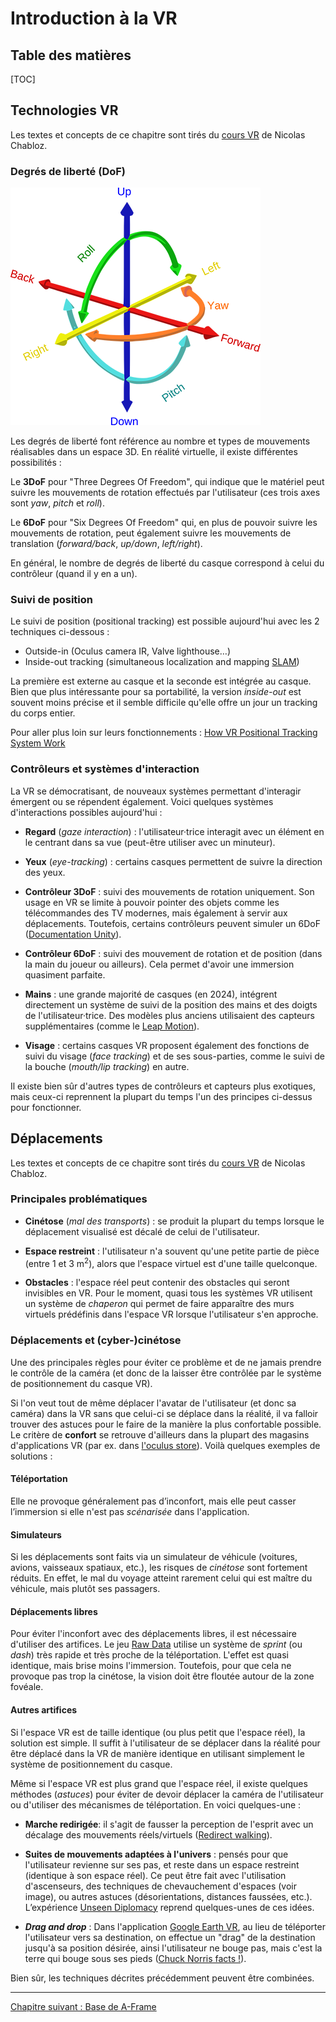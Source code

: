 # Introduction à la VR

## Table des matières

[TOC]

## Technologies VR
Les textes et concepts de ce chapitre sont tirés du [cours VR](https://github.com/Chabloz/VR-A-Frame/blob/master/EtatArt.md#hardware) de Nicolas Chabloz.

### Degrés de liberté (DoF)

![Les six degrés de liberté dans un espace à trois dimensions, @author:GregorDS, Wikipedia](../img/6DOF.png)

Les degrés de liberté font référence au nombre et types de mouvements réalisables dans un espace 3D. En réalité virtuelle, il existe différentes possibilités :

Le **3DoF** pour "Three Degrees Of Freedom", qui indique que le matériel peut suivre les mouvements de rotation effectués par l'utilisateur (ces trois axes sont _yaw_, _pitch_ et _roll_).  

Le **6DoF** pour "Six Degrees Of Freedom" qui, en plus de pouvoir suivre les mouvements de rotation, peut également suivre les mouvements de translation (_forward/back_, _up/down_, _left/right_).

En général, le nombre de degrés de liberté du casque correspond à celui du contrôleur (quand il y en a un).

### Suivi de position

Le suivi de position (positional tracking) est possible aujourd'hui avec les 2 techniques ci-dessous :

- Outside-in (Oculus camera IR, Valve lighthouse…)
- Inside-out tracking (simultaneous localization and mapping [SLAM](https://en.wikipedia.org/wiki/Simultaneous_localization_and_mapping))

La première est externe au casque et la seconde est intégrée au casque. Bien que plus intéressante pour sa portabilité, la version _inside-out_ est souvent moins précise et il semble difficile qu'elle offre un jour un tracking du corps entier.

Pour aller plus loin sur leurs fonctionnements : [How VR Positional Tracking System Work](https://uploadvr.com/how-vr-tracking-works)

### Contrôleurs et systèmes d'interaction

La VR se démocratisant, de nouveaux systèmes permettant d'interagir émergent ou se répendent également. Voici quelques systèmes d'interactions possibles aujourd'hui :

- **Regard** (_gaze interaction_) : l'utilisateur·trice interagit avec un élément en le centrant dans sa vue (peut-être utiliser avec un minuteur).

- **Yeux** (_eye-tracking_) : certains casques permettent de suivre la direction des yeux.

- **Contrôleur 3DoF** : suivi des mouvements de rotation uniquement. Son usage en VR se limite à pouvoir pointer des objets comme les télécommandes des TV modernes, mais également à servir aux déplacements. Toutefois, certains contrôleurs peuvent simuler un 6DoF ([Documentation Unity](https://developers.google.com/vr/develop/unity/controller-support)).

- **Contrôleur 6DoF** : suivi des mouvement de rotation et de position (dans la main du joueur ou ailleurs). Cela permet d'avoir une immersion quasiment parfaite.

- **Mains** : une grande majorité de casques (en 2024), intégrent directement un système de suivi de la position des mains et des doigts de l'utilisateur·trice. Des modèles plus anciens utilisaient des capteurs supplémentaires (comme le [Leap Motion](https://en.wikipedia.org/wiki/Leap_Motion)).

- **Visage** : certains casques VR proposent également des fonctions de suivi du visage (_face tracking_) et de ses sous-parties, comme le suivi de la bouche (_mouth/lip tracking_) en autre.

Il existe bien sûr d'autres types de contrôleurs et capteurs plus exotiques, mais ceux-ci reprennent la plupart du temps l'un des principes ci-dessus pour fonctionner.

## Déplacements

Les textes et concepts de ce chapitre sont tirés du [cours VR](https://github.com/Chabloz/VR-A-Frame/blob/master/EtatArt.md#d%C3%A9placements) de Nicolas Chabloz.

### Principales problématiques

- **Cinétose** (_mal des transports_) : se produit la plupart du temps lorsque le déplacement visualisé est décalé de celui de l'utilisateur.

- **Espace restreint** : l'utilisateur n'a souvent qu'une petite partie de pièce (entre 1 et 3 m<sup>2</sup>), alors que l'espace virtuel est d'une taille quelconque.

- **Obstacles** : l'espace réel peut contenir des obstacles qui seront invisibles en VR. Pour le moment, quasi tous les systèmes VR utilisent un système de _chaperon_ qui permet de faire apparaître des murs virtuels prédéfinis dans l'espace VR lorsque l'utilisateur s'en approche.

### Déplacements et (cyber-)cinétose

Une des principales règles pour éviter ce problème et de ne jamais prendre le contrôle de la caméra (et donc de la laisser être contrôlée par le système de positionnement du casque VR).

Si l'on veut tout de même déplacer l'avatar de l'utilisateur (et donc sa caméra) dans la VR sans que celui-ci se déplace dans la réalité, il va falloir trouver des astuces pour le faire de la manière la plus confortable possible. Le critère de **confort** se retrouve d'ailleurs dans la plupart des magasins d'applications VR (par ex. dans [l'oculus store](https://support.oculus.com/1639053389725739/)). Voilà quelques exemples de solutions :

#### Téléportation
Elle ne provoque généralement pas d’inconfort, mais elle peut casser l’immersion si elle n'est pas _scénarisée_ dans l'application.

#### Simulateurs

Si les déplacements sont faits via un simulateur de véhicule (voitures, avions, vaisseaux spatiaux, etc.), les risques de _cinétose_ sont fortement réduits. En effet, le mal du voyage atteint rarement celui qui est maître du véhicule, mais plutôt ses passagers.

#### Déplacements libres

Pour éviter l'inconfort avec des déplacements libres, il est nécessaire d'utiliser des artifices. Le jeu [Raw Data](https://survios.com/rawdata/) utilise un système de _sprint_ (ou _dash_) très rapide et très proche de la téléportation. L'effet est quasi identique, mais brise moins l'immersion. Toutefois, pour que cela ne provoque pas trop la cinétose, la vision doit être floutée autour de la zone fovéale.

#### Autres artifices

Si l'espace VR est de taille identique (ou plus petit que l'espace réel), la solution est simple. Il suffit à l'utilisateur de se déplacer dans la réalité pour être déplacé dans la VR de manière identique en utilisant simplement le système de positionnement du casque.

Même si l'espace VR est plus grand que l'espace réel, il existe quelques méthodes (_astuces_) pour éviter de devoir déplacer la caméra de l'utilisateur ou d'utiliser des mécanismes de téléportation. En voici quelques-une :

- **Marche redirigée**: il s'agit de fausser la perception de l'esprit avec un décalage des mouvements réels/virtuels ([Redirect walking](https://www.youtube.com/watch?v=XOxmMurUv3Q)).

- **Suites de mouvements adaptées à l'univers** : pensés pour que l'utilisateur revienne sur ses pas, et reste dans un espace restreint (identique à son espace réel). Ce peut être fait avec l'utilisation d'ascenseurs, des techniques de chevauchement d'espaces (voir image), ou autres astuces (désorientations, distances faussées, etc.). L’expérience [Unseen Diplomacy](https://store.steampowered.com/app/429830/Unseen_Diplomacy/) reprend quelques-unes de ces idées.

- **_Drag and drop_** : Dans l'application [Google Earth VR](https://arvr.google.com/earth/), au lieu de téléporter l'utilisateur vers sa destination, on effectue un "drag" de la destination jusqu'à sa position désirée, ainsi l'utilisateur ne bouge pas, mais c'est la terre qui bouge sous ses pieds ([Chuck Norris facts !](https://www.youtube.com/watch?v=s8uS2maPAZM)).

Bien sûr, les techniques décrites précédemment peuvent être combinées.

---

[Chapitre suivant : Base de A-Frame](Base-A-Frame.md)